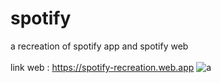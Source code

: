 # spotify

a recreation of spotify app and spotify web <br><br>
link web : https://spotify-recreation.web.app
![a](https://user-images.githubusercontent.com/66080281/97625699-99a8c580-1a07-11eb-94c7-6ce3c3400069.png)
